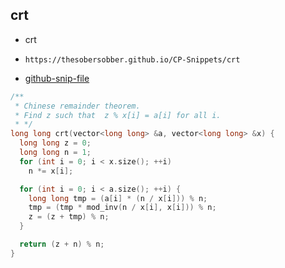 
## crt

- crt
- ```
  https://thesobersobber.github.io/CP-Snippets/crt
  ```
- [github-snip-file](https://github.com/theSoberSobber/CP-Snippets/blob/main/snippets.json#L843)

```cpp
/**
 * Chinese remainder theorem.
 * Find z such that  z % x[i] = a[i] for all i.
 * */
long long crt(vector<long long> &a, vector<long long> &x) {
  long long z = 0;
  long long n = 1;
  for (int i = 0; i < x.size(); ++i)
    n *= x[i];

  for (int i = 0; i < a.size(); ++i) {
    long long tmp = (a[i] * (n / x[i])) % n;
    tmp = (tmp * mod_inv(n / x[i], x[i])) % n;
    z = (z + tmp) % n;
  }

  return (z + n) % n;
}
```
